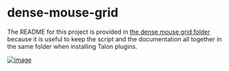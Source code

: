 # dense-mouse-grid

The README for this project is provided in [the dense mouse grid folder](dense_mouse_grid/README.md) because it is useful to keep the script and the documentation all together in the same folder when installing Talon plugins. 

[![image](https://user-images.githubusercontent.com/1163925/130817064-179b7540-fdf6-4fa2-b262-79bb5cee0929.png)](README.md)
